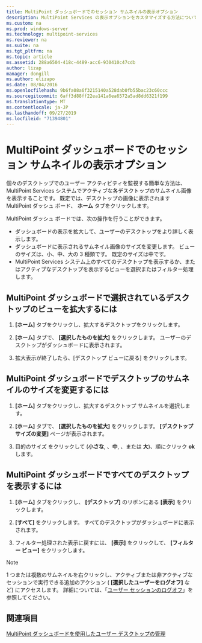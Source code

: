 ```yaml
---
title: MultiPoint ダッシュボードでのセッション サムネイルの表示オプション
description: MultiPoint Services の表示オプションをカスタマイズする方法について説明します。
ms.custom: na
ms.prod: windows-server
ms.technology: multipoint-services
ms.reviewer: na
ms.suite: na
ms.tgt_pltfrm: na
ms.topic: article
ms.assetid: 288a6504-418c-4489-acc6-930410c47cdb
author: lizap
manager: dongill
ms.author: elizapo
ms.date: 08/04/2016
ms.openlocfilehash: 9b6fa08a6f3215140a528dab0fb55bac23c60ccc
ms.sourcegitcommit: 6aff3d88ff22ea141a6ea6572a5ad8dd6321f199
ms.translationtype: MT
ms.contentlocale: ja-JP
ms.lasthandoff: 09/27/2019
ms.locfileid: "71394801"
---
```

# <a name="view-options-for-session-thumbnails-in-multipoint-dashboard"></a>MultiPoint ダッシュボードでのセッション サムネイルの表示オプション
個々のデスクトップでのユーザー アクティビティを監視する簡単な方法は、MultiPoint Services システムでアクティブな各デスクトップのサムネイル画像を表示することです。 既定では、デスクトップの画像に表示されます MultiPoint ダッシュ ボード、 **ホーム**  タブをクリックします。  
  
MultiPoint ダッシュ ボードでは、次の操作を行うことができます。  
  
- ダッシュボードの表示を拡大して、ユーザーのデスクトップをより詳しく表示します。  
- ダッシュボードに表示されるサムネイル画像のサイズを変更します。 ビューのサイズは、小、中、大の 3 種類です。 既定のサイズは中です。  
- MultiPoint Services システム上のすべてのデスクトップを表示するか、またはアクティブなデスクトップを表示するビューを選択またはフィルター処理します。  
  
## <a name="to-enlarge-the-view-of-a-selected-desktop-in-multipoint-dashboard"></a>MultiPoint ダッシュボードで選択されているデスクトップのビューを拡大するには  
  
1.  **[ホーム]** タブをクリックし、拡大するデスクトップをクリックします。  
  
2.  **[ホーム]** タブで、 **[選択したものを拡大]** をクリックします。 ユーザーのデスクトップがダッシュボードに表示されます。  
  
3.  拡大表示が終了したら、[デスクトップ ビューに戻る] をクリックします。  
  
## <a name="to-change-the-size-of-desktop-thumbnails-in-multipoint-dashboard"></a>MultiPoint ダッシュボードでデスクトップのサムネイルのサイズを変更するには  
  
1.  **[ホーム]** タブをクリックし、拡大するデスクトップ サムネイルを選択します。  
  
2.  **[ホーム]** タブで、 **[選択したものを拡大]** をクリックします。 **[デスクトップ サイズの変更]** ページが表示されます。  
  
3.  目的のサイズ をクリックして (**小さな**, 、**中**, 、または **大**)、順にクリック **ok**します。  
  
## <a name="to-show-all-desktops-in-multipoint-dashboard"></a>MultiPoint ダッシュボードですべてのデスクトップを表示するには  
  
1.  **[ホーム]** タブをクリックし、 **[デスクトップ]** のリボンにある **[表示]** をクリックします。  
  
2.  **[すべて]** をクリックします。 すべてのデスクトップがダッシュボードに表示されます。  
  
3.  フィルター処理された表示に戻すには、 **[表示]** をクリックして、 **[フィルター ビュー]** をクリックします。  

>[!NOTE] 
> 1 つまたは複数のサムネイルを右クリックし、アクティブまたは非アクティブなセッションで実行できる追加のアクション ( **[選択したユーザーをログオフ]** など) にアクセスします。 詳細については、「[ユーザー セッションのログオフ](Log-Off-User-Sessions.md)」を参照してください。

## <a name="see-also"></a>関連項目  
[MultiPoint ダッシュボードを使用したユーザー デスクトップの管理](Manage-User-Desktops-Using-MultiPoint-Dashboard.md)
